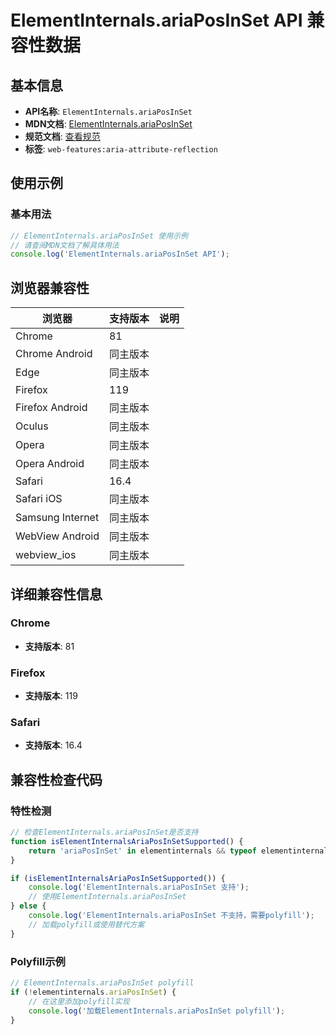 # ElementInternals.ariaPosInSet API 兼容性数据

## 基本信息

- **API名称**: `ElementInternals.ariaPosInSet`
- **MDN文档**: [ElementInternals.ariaPosInSet](https://developer.mozilla.org/docs/Web/API/ElementInternals/ariaPosInSet)
- **规范文档**: [查看规范](https://w3c.github.io/aria/#dom-ariamixin-ariaposinset)
- **标签**: `web-features:aria-attribute-reflection`

## 使用示例

### 基本用法

```javascript
// ElementInternals.ariaPosInSet 使用示例
// 请查阅MDN文档了解具体用法
console.log('ElementInternals.ariaPosInSet API');
```

## 浏览器兼容性

| 浏览器 | 支持版本 | 说明 |
|--------|----------|------|
| Chrome | 81 |  |
| Chrome Android | 同主版本 |  |
| Edge | 同主版本 |  |
| Firefox | 119 |  |
| Firefox Android | 同主版本 |  |
| Oculus | 同主版本 |  |
| Opera | 同主版本 |  |
| Opera Android | 同主版本 |  |
| Safari | 16.4 |  |
| Safari iOS | 同主版本 |  |
| Samsung Internet | 同主版本 |  |
| WebView Android | 同主版本 |  |
| webview_ios | 同主版本 |  |

## 详细兼容性信息

### Chrome

- **支持版本**: 81

### Firefox

- **支持版本**: 119

### Safari

- **支持版本**: 16.4

## 兼容性检查代码

### 特性检测

```javascript
// 检查ElementInternals.ariaPosInSet是否支持
function isElementInternalsAriaPosInSetSupported() {
    return 'ariaPosInSet' in elementinternals && typeof elementinternals.ariaPosInSet === 'function';
}

if (isElementInternalsAriaPosInSetSupported()) {
    console.log('ElementInternals.ariaPosInSet 支持');
    // 使用ElementInternals.ariaPosInSet
} else {
    console.log('ElementInternals.ariaPosInSet 不支持，需要polyfill');
    // 加载polyfill或使用替代方案
}
```

### Polyfill示例

```javascript
// ElementInternals.ariaPosInSet polyfill
if (!elementinternals.ariaPosInSet) {
    // 在这里添加polyfill实现
    console.log('加载ElementInternals.ariaPosInSet polyfill');
}
```

